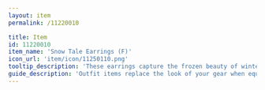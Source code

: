 ```yaml
---
layout: item
permalink: /11220010

title: Item
id: 11220010
item_name: 'Snow Tale Earrings (F)'
icon_url: 'item/icon/11250110.png'
tooltip_description: 'These earrings capture the frozen beauty of winter.'
guide_description: 'Outfit items replace the look of your gear when equipped.'
---
```

